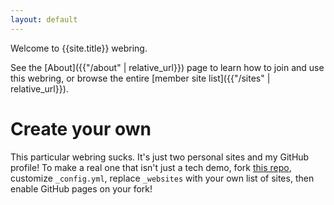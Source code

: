 ```yaml
---
layout: default
---
```


Welcome to {{site.title}} webring.

See the [About]({{"/about" | relative_url}}) page to learn how to join and use this webring, or browse the entire [member site list]({{"/sites" | relative_url}}).

# Create your own

This particular webring sucks. It's just two personal sites and my GitHub profile! To make a real one that isn't just a tech demo, fork [this repo]({{site.repository}}), customize `_config.yml`, replace `_websites` with your own list of sites, then enable GitHub pages on your fork!
